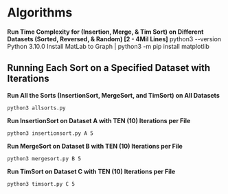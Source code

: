 # Algorithms
**Run Time Complexity for (Insertion, Merge, & Tim Sort) on Different Datasets (Sorted, Reversed, & Random) [2 - 4Mil Lines]**
python3 --version
	Python 3.10.0
Install MatLab to Graph | python3 -m pip install matplotlib

## Running Each Sort on a Specified Dataset with Iterations
**Run All the Sorts (InsertionSort, MergeSort, and TimSort) on All Datasets**
```
python3 allsorts.py
```
**Run InsertionSort on Dataset A with TEN (10) Iterations per File**
```
python3 insertionsort.py A 5
```
**Run MergeSort on Dataset B with TEN (10) Iterations per File**
```
python3 mergesort.py B 5
```
**Run TimSort on Dataset C with TEN (10) Iterations per File**
```
python3 timsort.py C 5
```